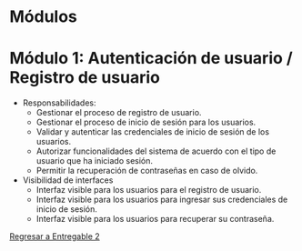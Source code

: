 # Módulos

# Módulo 1: Autenticación de usuario / Registro de usuario
- Responsabilidades:
  - Gestionar el proceso de registro de usuario.
  - Gestionar el proceso de inicio de sesión para los usuarios.
  - Validar y autenticar las credenciales de inicio de sesión de los usuarios.
  - Autorizar funcionalidades del sistema de acuerdo con el tipo de usuario que ha iniciado
    sesión.
  - Permitir la recuperación de contraseñas en caso de olvido.
- Visibilidad de interfaces
  - Interfaz visible para los usuarios para el registro de usuario.
  - Interfaz visible para los usuarios para ingresar sus credenciales de inicio de sesión.
  - Interfaz visible para los usuarios para recuperar su contraseña.

[Regresar a Entregable 2](entregable2.md)
